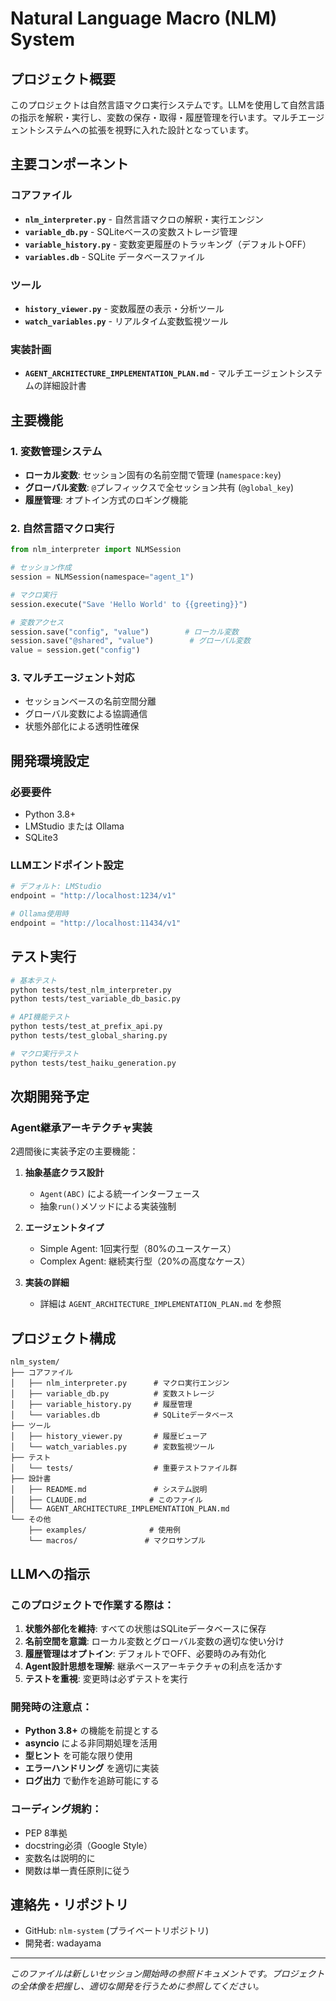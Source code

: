 # Natural Language Macro (NLM) System

## プロジェクト概要

このプロジェクトは自然言語マクロ実行システムです。LLMを使用して自然言語の指示を解釈・実行し、変数の保存・取得・履歴管理を行います。マルチエージェントシステムへの拡張を視野に入れた設計となっています。

## 主要コンポーネント

### コアファイル
- **`nlm_interpreter.py`** - 自然言語マクロの解釈・実行エンジン
- **`variable_db.py`** - SQLiteベースの変数ストレージ管理
- **`variable_history.py`** - 変数変更履歴のトラッキング（デフォルトOFF）
- **`variables.db`** - SQLite データベースファイル

### ツール
- **`history_viewer.py`** - 変数履歴の表示・分析ツール
- **`watch_variables.py`** - リアルタイム変数監視ツール

### 実装計画
- **`AGENT_ARCHITECTURE_IMPLEMENTATION_PLAN.md`** - マルチエージェントシステムの詳細設計書

## 主要機能

### 1. 変数管理システム
- **ローカル変数**: セッション固有の名前空間で管理 (`namespace:key`)
- **グローバル変数**: `@`プレフィックスで全セッション共有 (`@global_key`)
- **履歴管理**: オプトイン方式のロギング機能

### 2. 自然言語マクロ実行
```python
from nlm_interpreter import NLMSession

# セッション作成
session = NLMSession(namespace="agent_1")

# マクロ実行
session.execute("Save 'Hello World' to {{greeting}}")

# 変数アクセス
session.save("config", "value")        # ローカル変数
session.save("@shared", "value")        # グローバル変数
value = session.get("config")
```

### 3. マルチエージェント対応
- セッションベースの名前空間分離
- グローバル変数による協調通信
- 状態外部化による透明性確保

## 開発環境設定

### 必要要件
- Python 3.8+
- LMStudio または Ollama
- SQLite3

### LLMエンドポイント設定
```python
# デフォルト: LMStudio
endpoint = "http://localhost:1234/v1"

# Ollama使用時
endpoint = "http://localhost:11434/v1"
```

## テスト実行

```bash
# 基本テスト
python tests/test_nlm_interpreter.py
python tests/test_variable_db_basic.py

# API機能テスト
python tests/test_at_prefix_api.py
python tests/test_global_sharing.py

# マクロ実行テスト
python tests/test_haiku_generation.py
```

## 次期開発予定

### Agent継承アーキテクチャ実装
2週間後に実装予定の主要機能：

1. **抽象基底クラス設計**
   - `Agent(ABC)` による統一インターフェース
   - 抽象`run()`メソッドによる実装強制

2. **エージェントタイプ**
   - Simple Agent: 1回実行型（80%のユースケース）
   - Complex Agent: 継続実行型（20%の高度なケース）

3. **実装の詳細**
   - 詳細は `AGENT_ARCHITECTURE_IMPLEMENTATION_PLAN.md` を参照

## プロジェクト構成

```
nlm_system/
├── コアファイル
│   ├── nlm_interpreter.py      # マクロ実行エンジン
│   ├── variable_db.py          # 変数ストレージ
│   ├── variable_history.py     # 履歴管理
│   └── variables.db            # SQLiteデータベース
├── ツール
│   ├── history_viewer.py       # 履歴ビューア
│   └── watch_variables.py      # 変数監視ツール
├── テスト
│   └── tests/                  # 重要テストファイル群
├── 設計書
│   ├── README.md               # システム説明
│   ├── CLAUDE.md              # このファイル
│   └── AGENT_ARCHITECTURE_IMPLEMENTATION_PLAN.md
└── その他
    ├── examples/              # 使用例
    └── macros/               # マクロサンプル

```

## LLMへの指示

### このプロジェクトで作業する際は：

1. **状態外部化を維持**: すべての状態はSQLiteデータベースに保存
2. **名前空間を意識**: ローカル変数とグローバル変数の適切な使い分け
3. **履歴管理はオプトイン**: デフォルトでOFF、必要時のみ有効化
4. **Agent設計思想を理解**: 継承ベースアーキテクチャの利点を活かす
5. **テストを重視**: 変更時は必ずテストを実行

### 開発時の注意点：

- **Python 3.8+** の機能を前提とする
- **asyncio** による非同期処理を活用
- **型ヒント** を可能な限り使用
- **エラーハンドリング** を適切に実装
- **ログ出力** で動作を追跡可能にする

### コーディング規約：

- PEP 8準拠
- docstring必須（Google Style）
- 変数名は説明的に
- 関数は単一責任原則に従う

## 連絡先・リポジトリ

- GitHub: `nlm-system` (プライベートリポジトリ)
- 開発者: wadayama

---

*このファイルは新しいセッション開始時の参照ドキュメントです。プロジェクトの全体像を把握し、適切な開発を行うために参照してください。*